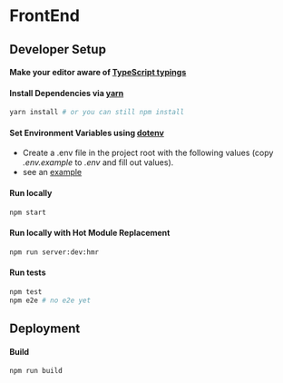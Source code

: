 # FrontEnd

## Developer Setup

#### Make your editor aware of [TypeScript typings](README_typescript.md)
#### Install Dependencies via [yarn](https://yarnpkg.com/en/docs/migrating-from-npm)

```sh
yarn install # or you can still npm install
```

#### Set Environment Variables using [dotenv](https://github.com/bkeepers/dotenv)

  * Create a .env file in the project root with the following values (copy _.env.example_ to _.env_ and fill out values).
  * see an [example](README_env.md)



#### Run locally

```sh
npm start
```


#### Run locally with Hot Module Replacement

```sh
npm run server:dev:hmr

```

#### Run tests

```sh
npm test
npm e2e # no e2e yet
```

## Deployment

#### Build

```sh
npm run build
```
